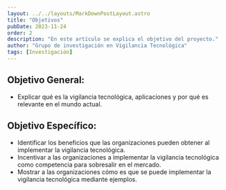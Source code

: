 ```yaml
---
layout: ../../layouts/MarkDownPostLayout.astro
title: "Objetivos"
pubDate: 2023-11-24
order: 2
description: "En este artículo se explica el objetivo del proyecto."
author: "Grupo de investigación en Vigilancia Tecnológica"
tags: [Investigación]
---
```


## Objetivo General:

- Explicar qué es la vigilancia tecnológica, aplicaciones y por qué es relevante en el mundo actual.

## Objetivo Específico:

- Identificar los beneficios que las organizaciones pueden obtener al implementar la vigilancia tecnológica.
- Incentivar a las organizaciones a implementar la vigilancia tecnológica como competencia para sobresalir en el mercado.
- Mostrar a las organizaciones cómo es que se puede implementar la vigilancia tecnológica mediante ejemplos.
